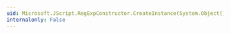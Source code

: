 ```yaml
---
uid: Microsoft.JScript.RegExpConstructor.CreateInstance(System.Object[])
internalonly: False
---
```


